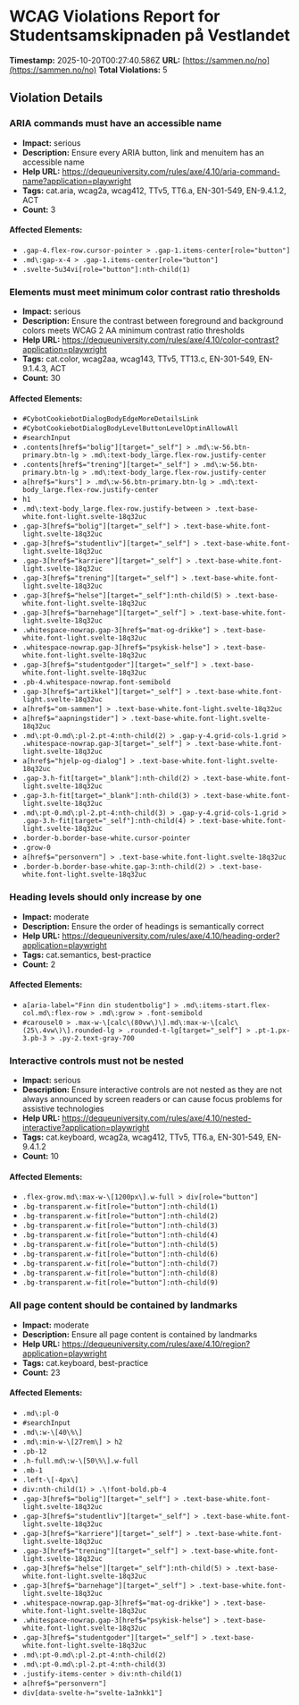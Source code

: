 # WCAG Violations Report for Studentsamskipnaden på Vestlandet

**Timestamp:** 2025-10-20T00:27:40.586Z
**URL:** [https://sammen.no/no](https://sammen.no/no)
**Total Violations:** 5

## Violation Details

### ARIA commands must have an accessible name

- **Impact:** serious
- **Description:** Ensure every ARIA button, link and menuitem has an accessible name
- **Help URL:** https://dequeuniversity.com/rules/axe/4.10/aria-command-name?application=playwright
- **Tags:** cat.aria, wcag2a, wcag412, TTv5, TT6.a, EN-301-549, EN-9.4.1.2, ACT
- **Count:** 3

#### Affected Elements:

- `.gap-4.flex-row.cursor-pointer > .gap-1.items-center[role="button"]`
- `.md\:gap-x-4 > .gap-1.items-center[role="button"]`
- `.svelte-5u34vi[role="button"]:nth-child(1)`

### Elements must meet minimum color contrast ratio thresholds

- **Impact:** serious
- **Description:** Ensure the contrast between foreground and background colors meets WCAG 2 AA minimum contrast ratio thresholds
- **Help URL:** https://dequeuniversity.com/rules/axe/4.10/color-contrast?application=playwright
- **Tags:** cat.color, wcag2aa, wcag143, TTv5, TT13.c, EN-301-549, EN-9.1.4.3, ACT
- **Count:** 30

#### Affected Elements:

- `#CybotCookiebotDialogBodyEdgeMoreDetailsLink`
- `#CybotCookiebotDialogBodyLevelButtonLevelOptinAllowAll`
- `#searchInput`
- `.contents[href$="bolig"][target="_self"] > .md\:w-56.btn-primary.btn-lg > .md\:text-body_large.flex-row.justify-center`
- `.contents[href$="trening"][target="_self"] > .md\:w-56.btn-primary.btn-lg > .md\:text-body_large.flex-row.justify-center`
- `a[href$="kurs"] > .md\:w-56.btn-primary.btn-lg > .md\:text-body_large.flex-row.justify-center`
- `h1`
- `.md\:text-body_large.flex-row.justify-between > .text-base-white.font-light.svelte-18q32uc`
- `.gap-3[href$="bolig"][target="_self"] > .text-base-white.font-light.svelte-18q32uc`
- `.gap-3[href$="studentliv"][target="_self"] > .text-base-white.font-light.svelte-18q32uc`
- `.gap-3[href$="karriere"][target="_self"] > .text-base-white.font-light.svelte-18q32uc`
- `.gap-3[href$="trening"][target="_self"] > .text-base-white.font-light.svelte-18q32uc`
- `.gap-3[href$="helse"][target="_self"]:nth-child(5) > .text-base-white.font-light.svelte-18q32uc`
- `.gap-3[href$="barnehage"][target="_self"] > .text-base-white.font-light.svelte-18q32uc`
- `.whitespace-nowrap.gap-3[href$="mat-og-drikke"] > .text-base-white.font-light.svelte-18q32uc`
- `.whitespace-nowrap.gap-3[href$="psykisk-helse"] > .text-base-white.font-light.svelte-18q32uc`
- `.gap-3[href$="studentgoder"][target="_self"] > .text-base-white.font-light.svelte-18q32uc`
- `.pb-4.whitespace-nowrap.font-semibold`
- `.gap-3[href$="artikkel"][target="_self"] > .text-base-white.font-light.svelte-18q32uc`
- `a[href$="om-sammen"] > .text-base-white.font-light.svelte-18q32uc`
- `a[href$="aapningstider"] > .text-base-white.font-light.svelte-18q32uc`
- `.md\:pt-0.md\:pl-2.pt-4:nth-child(2) > .gap-y-4.grid-cols-1.grid > .whitespace-nowrap.gap-3[target="_self"] > .text-base-white.font-light.svelte-18q32uc`
- `a[href$="hjelp-og-dialog"] > .text-base-white.font-light.svelte-18q32uc`
- `.gap-3.h-fit[target="_blank"]:nth-child(2) > .text-base-white.font-light.svelte-18q32uc`
- `.gap-3.h-fit[target="_blank"]:nth-child(3) > .text-base-white.font-light.svelte-18q32uc`
- `.md\:pt-0.md\:pl-2.pt-4:nth-child(3) > .gap-y-4.grid-cols-1.grid > .gap-3.h-fit[target="_self"]:nth-child(4) > .text-base-white.font-light.svelte-18q32uc`
- `.border-b.border-base-white.cursor-pointer`
- `.grow-0`
- `a[href$="personvern"] > .text-base-white.font-light.svelte-18q32uc`
- `.border-b.border-base-white.gap-3:nth-child(2) > .text-base-white.font-light.svelte-18q32uc`

### Heading levels should only increase by one

- **Impact:** moderate
- **Description:** Ensure the order of headings is semantically correct
- **Help URL:** https://dequeuniversity.com/rules/axe/4.10/heading-order?application=playwright
- **Tags:** cat.semantics, best-practice
- **Count:** 2

#### Affected Elements:

- `a[aria-label="Finn din studentbolig"] > .md\:items-start.flex-col.md\:flex-row > .md\:grow > .font-semibold`
- `#carousel0 > .max-w-\[calc\(80vw\)\].md\:max-w-\[calc\(25\.4vw\)\].rounded-lg > .rounded-t-lg[target="_self"] > .pt-1.px-3.pb-3 > .py-2.text-gray-700`

### Interactive controls must not be nested

- **Impact:** serious
- **Description:** Ensure interactive controls are not nested as they are not always announced by screen readers or can cause focus problems for assistive technologies
- **Help URL:** https://dequeuniversity.com/rules/axe/4.10/nested-interactive?application=playwright
- **Tags:** cat.keyboard, wcag2a, wcag412, TTv5, TT6.a, EN-301-549, EN-9.4.1.2
- **Count:** 10

#### Affected Elements:

- `.flex-grow.md\:max-w-\[1200px\].w-full > div[role="button"]`
- `.bg-transparent.w-fit[role="button"]:nth-child(1)`
- `.bg-transparent.w-fit[role="button"]:nth-child(2)`
- `.bg-transparent.w-fit[role="button"]:nth-child(3)`
- `.bg-transparent.w-fit[role="button"]:nth-child(4)`
- `.bg-transparent.w-fit[role="button"]:nth-child(5)`
- `.bg-transparent.w-fit[role="button"]:nth-child(6)`
- `.bg-transparent.w-fit[role="button"]:nth-child(7)`
- `.bg-transparent.w-fit[role="button"]:nth-child(8)`
- `.bg-transparent.w-fit[role="button"]:nth-child(9)`

### All page content should be contained by landmarks

- **Impact:** moderate
- **Description:** Ensure all page content is contained by landmarks
- **Help URL:** https://dequeuniversity.com/rules/axe/4.10/region?application=playwright
- **Tags:** cat.keyboard, best-practice
- **Count:** 23

#### Affected Elements:

- `.md\:pl-0`
- `#searchInput`
- `.md\:w-\[40\%\]`
- `.md\:min-w-\[27rem\] > h2`
- `.pb-12`
- `.h-full.md\:w-\[50\%\].w-full`
- `.mb-1`
- `.left-\[-4px\]`
- `div:nth-child(1) > .\!font-bold.pb-4`
- `.gap-3[href$="bolig"][target="_self"] > .text-base-white.font-light.svelte-18q32uc`
- `.gap-3[href$="studentliv"][target="_self"] > .text-base-white.font-light.svelte-18q32uc`
- `.gap-3[href$="karriere"][target="_self"] > .text-base-white.font-light.svelte-18q32uc`
- `.gap-3[href$="trening"][target="_self"] > .text-base-white.font-light.svelte-18q32uc`
- `.gap-3[href$="helse"][target="_self"]:nth-child(5) > .text-base-white.font-light.svelte-18q32uc`
- `.gap-3[href$="barnehage"][target="_self"] > .text-base-white.font-light.svelte-18q32uc`
- `.whitespace-nowrap.gap-3[href$="mat-og-drikke"] > .text-base-white.font-light.svelte-18q32uc`
- `.whitespace-nowrap.gap-3[href$="psykisk-helse"] > .text-base-white.font-light.svelte-18q32uc`
- `.gap-3[href$="studentgoder"][target="_self"] > .text-base-white.font-light.svelte-18q32uc`
- `.md\:pt-0.md\:pl-2.pt-4:nth-child(2)`
- `.md\:pt-0.md\:pl-2.pt-4:nth-child(3)`
- `.justify-items-center > div:nth-child(1)`
- `a[href$="personvern"]`
- `div[data-svelte-h="svelte-1a3nkk1"]`
